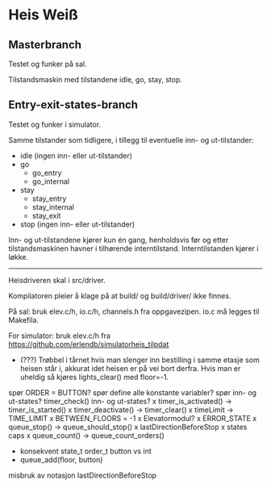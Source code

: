 # Heis Weiß

## Masterbranch

Testet og funker på sal.

Tilstandsmaskin med tilstandene idle, go, stay, stop.

## Entry-exit-states-branch

Testet og funker i simulator.

Samme tilstander som tidligere, i tillegg til eventuelle inn- og ut-tilstander:

* idle (ingen inn- eller ut-tilstander)
* go
  * go_entry
  * go_internal
* stay
  * stay_entry
  * stay_internal
  * stay_exit
* stop (ingen inn- eller ut-tilstander)

Inn- og ut-tilstandene kjører kun én gang, henholdsvis før og etter tilstandsmaskinen havner i tilhørende interntilstand. Interntilstanden kjører i løkke.


---

Heisdriveren skal i src/driver.

Kompilatoren pleier å klage på at build/ og build/driver/ ikke finnes.

På sal: bruk elev.c/h, io.c/h, channels.h fra oppgavezipen. io.c må legges til Makefila.

For simulator: bruk elev.c/h fra https://github.com/erlendb/simulatorheis_tilpdat

* (???) Trøbbel i tårnet hvis man slenger inn bestilling i samme etasje som heisen står i, akkurat idet heisen er på vei bort derfra. Hvis man er uheldig så kjøres lights_clear() med floor=-1.

spør ORDER = BUTTON?
spør define alle konstante variabler?
spør inn- og ut-states?
timer_check()
inn- og ut-states?
x timer_is_activated() -> timer_is_started()
x timer_deactivate() -> timer_clear()
x timeLimit -> TIME_LIMIT
x BETWEEN_FLOORS = -1
x Elevatormodul?
x ERROR_STATE
x queue_stop() -> queue_should_stop()
x lastDirectionBeforeStop
x states caps
x queue_count() -> queue_count_orders()
- konsekvent state_t order_t button vs int
- queue_add(floor, button)



misbruk av notasjon lastDirectionBeforeStop
